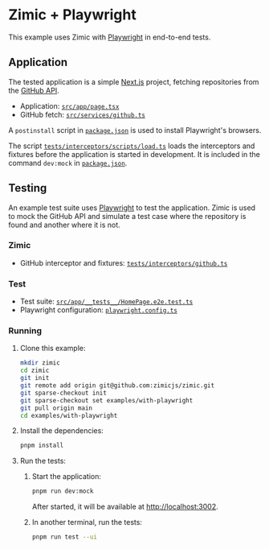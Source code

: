 <h1>
  Zimic + Playwright
</h2>

This example uses Zimic with [Playwright](https://playwright.dev) in end-to-end tests.

## Application

The tested application is a simple [Next.js](https://nextjs.org) project, fetching repositories from the
[GitHub API](https://docs.github.com/en/rest).

- Application: [`src/app/page.tsx`](./src/app/page.tsx)
- GitHub fetch: [`src/services/github.ts`](./src/services/github.ts)

A `postinstall` script in [`package.json`](./package.json) is used to install Playwright's browsers.

The script [`tests/interceptors/scripts/load.ts`](./tests/interceptors/scripts/load.ts) loads the interceptors and
fixtures before the application is started in development. It is included in the command `dev:mock` in
[`package.json`](./package.json).

## Testing

An example test suite uses [Playwright](https://playwright.dev) to test the application. Zimic is used to mock the
GitHub API and simulate a test case where the repository is found and another where it is not.

### Zimic

- GitHub interceptor and fixtures: [`tests/interceptors/github.ts`](./tests/interceptors/github.ts)

### Test

- Test suite: [`src/app/__tests__/HomePage.e2e.test.ts`](./src/app/__tests__/HomePage.e2e.test.ts)
- Playwright configuration: [`playwright.config.ts`](./playwright.config.ts)

### Running

1. Clone this example:

   ```bash
   mkdir zimic
   cd zimic
   git init
   git remote add origin git@github.com:zimicjs/zimic.git
   git sparse-checkout init
   git sparse-checkout set examples/with-playwright
   git pull origin main
   cd examples/with-playwright
   ```

2. Install the dependencies:

   ```bash
   pnpm install
   ```

3. Run the tests:

   1. Start the application:

      ```bash
      pnpm run dev:mock
      ```

      After started, it will be available at [http://localhost:3002](http://localhost:3002).

   2. In another terminal, run the tests:

      ```bash
      pnpm run test --ui
      ```
